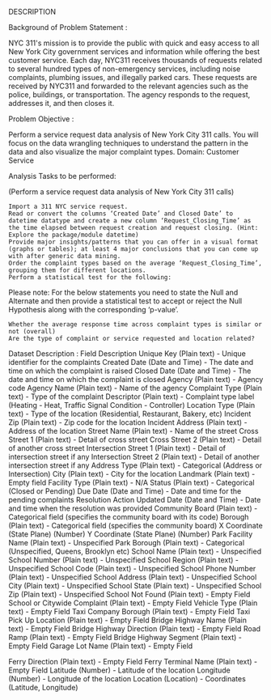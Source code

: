 DESCRIPTION

Background of Problem Statement :

NYC 311's mission is to provide the public with quick and easy access to all New York City government services and information while offering the best customer service. Each day, NYC311 receives thousands of requests related to several hundred types of non-emergency services, including noise complaints, plumbing issues, and illegally parked cars. These requests are received by NYC311 and forwarded to the relevant agencies such as the police, buildings, or transportation. The agency responds to the request, addresses it, and then closes it.

Problem Objective :

Perform a service request data analysis of New York City 311 calls. You will focus on the data wrangling techniques to understand the pattern in the data and also visualize the major complaint types.
Domain: Customer Service

Analysis Tasks to be performed:

(Perform a service request data analysis of New York City 311 calls) 

    Import a 311 NYC service request.
    Read or convert the columns ‘Created Date’ and Closed Date’ to datetime datatype and create a new column ‘Request_Closing_Time’ as the time elapsed between request creation and request closing. (Hint: Explore the package/module datetime)
    Provide major insights/patterns that you can offer in a visual format (graphs or tables); at least 4 major conclusions that you can come up with after generic data mining.
    Order the complaint types based on the average ‘Request_Closing_Time’, grouping them for different locations.
    Perform a statistical test for the following:

Please note: For the below statements you need to state the Null and Alternate and then provide a statistical test to accept or reject the Null Hypothesis along with the corresponding ‘p-value’.

    Whether the average response time across complaint types is similar or not (overall)
    Are the type of complaint or service requested and location related?

Dataset Description :
Field 	Description
Unique Key 	(Plain text) - Unique identifier for the complaints
Created Date 	(Date and Time) - The date and time on which the complaint is raised
Closed Date 	(Date and Time)  - The date and time on which the complaint is closed
Agency 	(Plain text) - Agency code
Agency Name 	(Plain text) - Name of the agency
Complaint Type 	(Plain text) - Type of the complaint
Descriptor 	(Plain text) - Complaint type label (Heating - Heat, Traffic Signal Condition - Controller)
Location Type 	(Plain text) - Type of the location (Residential, Restaurant, Bakery, etc)
Incident Zip 	(Plain text) - Zip code for the location
Incident Address 	(Plain text) - Address of the location
Street Name 	(Plain text) - Name of the street
Cross Street 1 	(Plain text) - Detail of cross street
Cross Street 2 	(Plain text) - Detail of another cross street
Intersection Street 1 	(Plain text) - Detail of intersection street if any
Intersection Street 2 	(Plain text) - Detail of another intersection street if any
Address Type 	(Plain text) - Categorical (Address or Intersection)
City 	(Plain text) - City for the location
Landmark 	(Plain text) - Empty field
Facility Type 	(Plain text) - N/A
Status 	(Plain text) - Categorical (Closed or Pending)
Due Date 	(Date and Time) - Date and time for the pending complaints
Resolution Action Updated Date 	(Date and Time) - Date and time when the resolution was provided
Community Board 	(Plain text) - Categorical field (specifies the community board with its code)
Borough 	(Plain text) - Categorical field (specifies the community board)
X Coordinate 	(State Plane) (Number)
Y Coordinate 	(State Plane) (Number)
Park Facility Name 	(Plain text) - Unspecified
Park Borough 	(Plain text) - Categorical (Unspecified, Queens, Brooklyn etc)
School Name 	(Plain text) - Unspecified
School Number 	(Plain text)  - Unspecified
School Region 	(Plain text)  - Unspecified
School Code 	(Plain text)  - Unspecified
School Phone Number 	(Plain text)  - Unspecified
School Address 	(Plain text)  - Unspecified
School City 	(Plain text)  - Unspecified
School State 	(Plain text)  - Unspecified
School Zip 	(Plain text)  - Unspecified
School Not Found 	(Plain text)  - Empty Field
School or Citywide Complaint 	(Plain text)  - Empty Field
Vehicle Type 	(Plain text)  - Empty Field
Taxi Company Borough 	(Plain text)  - Empty Field
Taxi Pick Up Location 	(Plain text)  - Empty Field
Bridge Highway Name 	(Plain text)  - Empty Field
Bridge Highway Direction 	(Plain text)  - Empty Field
Road Ramp 	(Plain text)  - Empty Field
Bridge Highway Segment 	(Plain text)  - Empty Field
Garage Lot Name 	(Plain text)  - Empty Field
 
Ferry Direction 	(Plain text)  - Empty Field
Ferry Terminal Name 	(Plain text)  - Empty Field
Latitude 	(Number) - Latitude of the location
Longitude 	(Number) - Longitude of the location
Location 	(Location) - Coordinates (Latitude, Longitude)
